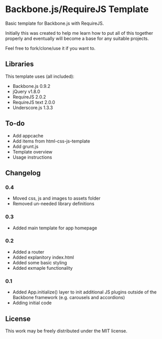 Backbone.js/RequireJS Template
====================

Basic template for Backbone.js with RequireJS.

Initially this was created to help me learn how to put all of this together properly and eventually will become a base for any suitable projects.

Feel free to fork/clone/use it if you want to.

Libraries
---------------------

This template uses (all included):
- Backbone.js 0.9.2
- jQuery v1.8.0
- RequireJS 2.0.2
- RequireJS text 2.0.0
- Underscore.js 1.3.3

To-do
---------------------

- Add appcache
- Add items from html-css-js-template
- Add grunt.js
- Template overview
- Usage instructions

Changelog
---------------------

### 0.4
- Moved css, js and images to assets folder
- Removed un-needed library definitions

### 0.3
- Added main template for app homepage

### 0.2
- Added a router
- Added explanitory index.html
- Added some basic styling
- Added exmaple functionality

### 0.1
- Added App.initialize() layer to init additional JS plugins outside of the Backbone framework (e.g. carousels and accordions)
- Adding initial code

License
---------------------

This work may be freely distributed under the MIT license.